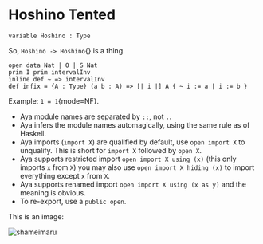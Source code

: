 # Hoshino Tented

```aya
variable Hoshino : Type
```

So, `Hoshino -> Hoshino`{} is a thing.

```aya
open data Nat | O | S Nat
prim I prim intervalInv
inline def ~ => intervalInv
def infix = {A : Type} (a b : A) => [| i |] A { ~ i := a | i := b }
```

Example: `1 = 1`{mode=NF}.

+ Aya module names are separated by `::`, not `.`.
+ Aya infers the module names automagically, using the same rule as of Haskell.
+ Aya imports (`import X`) are qualified by default, use `open import X` to unqualify.
  This is short for `import X` followed by `open X`.
+ Aya supports restricted import `open import X using (x)` 
  (this only imports `x` from `X`) you may also use `open import X hiding (x)` to import everything except `x` from `X`.
+ Aya supports renamed import `open import X using (x as y)` and the meaning is obvious.
+ To re-export, use a `public open`.

This is an image:

![shameimaru](https://www.pixiv.net/artworks/88666068)
